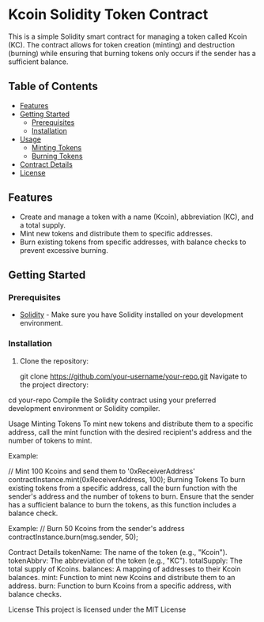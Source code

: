 # Kcoin Solidity Token Contract

This is a simple Solidity smart contract for managing a token called Kcoin (KC). The contract allows for token creation (minting) and destruction (burning) while ensuring that burning tokens only occurs if the sender has a sufficient balance.

## Table of Contents

- [Features](#features)
- [Getting Started](#getting-started)
  - [Prerequisites](#prerequisites)
  - [Installation](#installation)
- [Usage](#usage)
  - [Minting Tokens](#minting-tokens)
  - [Burning Tokens](#burning-tokens)
- [Contract Details](#contract-details)
- [License](#license)

## Features

- Create and manage a token with a name (Kcoin), abbreviation (KC), and a total supply.
- Mint new tokens and distribute them to specific addresses.
- Burn existing tokens from specific addresses, with balance checks to prevent excessive burning.

## Getting Started

### Prerequisites

- [Solidity](https://soliditylang.org/) - Make sure you have Solidity installed on your development environment.

### Installation

1. Clone the repository:

   git clone https://github.com/your-username/your-repo.git
Navigate to the project directory:

cd your-repo
Compile the Solidity contract using your preferred development environment or Solidity compiler.

Usage
Minting Tokens
To mint new tokens and distribute them to a specific address, call the mint function with the desired recipient's address and the number of tokens to mint.

Example:

// Mint 100 Kcoins and send them to '0xReceiverAddress'
contractInstance.mint(0xReceiverAddress, 100);
Burning Tokens
To burn existing tokens from a specific address, call the burn function with the sender's address and the number of tokens to burn. Ensure that the sender has a sufficient balance to burn the tokens, as this function includes a balance check.

Example:
// Burn 50 Kcoins from the sender's address
contractInstance.burn(msg.sender, 50);

Contract Details
tokenName: The name of the token (e.g., "Kcoin").
tokenAbbrv: The abbreviation of the token (e.g., "KC").
totalSupply: The total supply of Kcoins.
balances: A mapping of addresses to their Kcoin balances.
mint: Function to mint new Kcoins and distribute them to an address.
burn: Function to burn Kcoins from a specific address, with balance checks.

License
This project is licensed under the MIT License 
